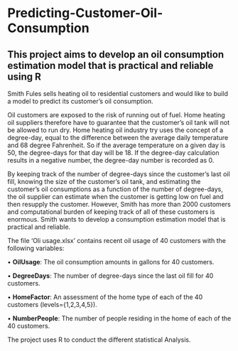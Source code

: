 # Predicting-Customer-Oil-Consumption
## This project aims to develop an oil consumption estimation model that is practical and reliable using R

Smith Fules sells heating oil to residential customers and would like to build a model to predict its customer’s oil consumption.

Oil customers are exposed to the risk of running out of fuel. Home heating oil suppliers therefore have to guarantee that the customer’s oil tank will not be allowed to run dry. Home heating oil industry try uses the concept of a degree-day, equal to the difference between the average daily temperature and 68 degree Fahrenheit. So if the average temperature on a given day is 50, the degree-days for that day will be 18. If the degree-day calculation results in a negative number, the degree-day number is recorded as 0.

By keeping track of the number of degree-days since the customer’s last oil fill, knowing the size of the customer’s oil tank, and estimating the customer’s oil consumptions as a function of the number of degree-days, the oil supplier can estimate when the customer is getting low on fuel and then resupply the customer. However, Smith has more than 2000 customers and computational burden of keeping track of all of these customers is enormous.
Smith wants to develop a consumption estimation model that is practical and reliable.

The file ‘Oli usage.xlsx’ contains recent oil usage of 40 customers with the following variables:

•	**OilUsage**: The oil consumption amounts in gallons for 40 customers.

•	**DegreeDays**: The number of degree-days since the last oil fill for 40 customers.

•	**HomeFactor**: An assessment of the home type of each of the 40 customers (levels={1,2,3,4,5}).

•	**NumberPeople**: The number of people residing in the home of each of the 40 customers.
 
The project uses R to conduct the different statistical Analysis.
